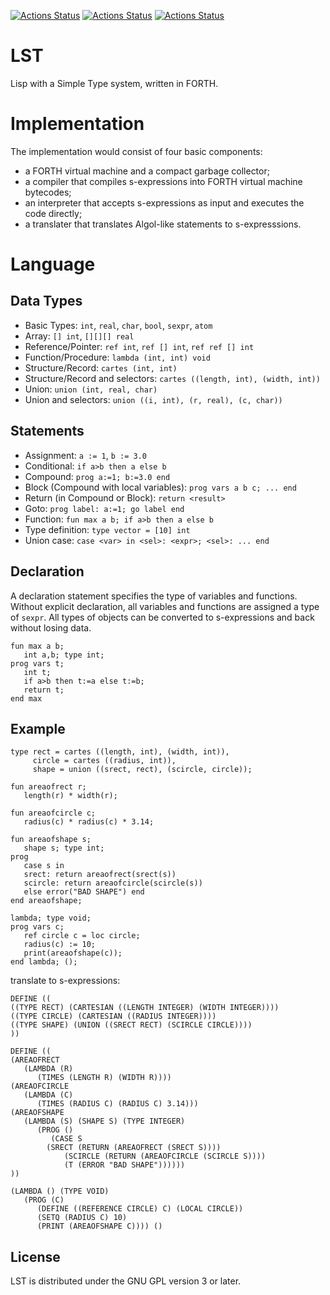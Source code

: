 [![Actions Status](https://github.com/lst-lang/LST/workflows/GNU//Linux/badge.svg)](https://github.com/lst-lang/LST/actions?query=workflow%3AGNU%2FLinux)
[![Actions Status](https://github.com/lst-lang/LST/workflows/Windows/badge.svg)](https://github.com/lst-lang/LST/actions?query=workflow%3AWindows)
[![Actions Status](https://github.com/lst-lang/LST/workflows/macOS/badge.svg)](https://github.com/lst-lang/LST/actions?query=workflow%3AmacOS)


# LST
Lisp with a Simple Type system, written in FORTH.


# Implementation
The implementation would consist of four basic components:
* a FORTH virtual machine and a compact garbage collector;
* a compiler that compiles s-expressions into FORTH virtual machine bytecodes;
* an interpreter that accepts s-expressions as input and executes the code directly;
* a translater that translates Algol-like statements to s-expresssions.


# Language
## Data Types
* Basic Types: `int`, `real`, `char`, `bool`, `sexpr`, `atom`
* Array: `[] int`, `[][][] real`
* Reference/Pointer: `ref int`, `ref [] int`, `ref ref [] int`
* Function/Procedure: `lambda (int, int) void`
* Structure/Record: `cartes (int, int)`
* Structure/Record and selectors: `cartes ((length, int), (width, int))`
* Union: `union (int, real, char)`
* Union and selectors: `union ((i, int), (r, real), (c, char))`

## Statements
* Assignment: `a := 1`, `b := 3.0`
* Conditional: `if a>b then a else b`
* Compound: `prog a:=1; b:=3.0 end`
* Block (Compound with local variables): `prog vars a b c; ... end`
* Return (in Compound or Block): `return <result>`
* Goto: `prog label: a:=1; go label end`
* Function: `fun max a b; if a>b then a else b`
* Type definition: `type vector = [10] int`
* Union case: `case <var> in <sel>: <expr>; <sel>: ... end`

## Declaration
A declaration statement specifies the type of variables and functions.
Without explicit declaration, all variables and functions are assigned
a type of `sexpr`. All types of objects can be converted to s-expressions
and back without losing data.
```
fun max a b;
   int a,b; type int;
prog vars t;
   int t;
   if a>b then t:=a else t:=b;
   return t;
end max
```

## Example
```
type rect = cartes ((length, int), (width, int)),
     circle = cartes ((radius, int)),
     shape = union ((srect, rect), (scircle, circle));

fun areaofrect r;
   length(r) * width(r);
   
fun areaofcircle c;
   radius(c) * radius(c) * 3.14;

fun areaofshape s;
   shape s; type int;
prog
   case s in
   srect: return areaofrect(srect(s))
   scircle: return areaofcircle(scircle(s))
   else error("BAD SHAPE") end
end areaofshape;

lambda; type void;
prog vars c;
   ref circle c = loc circle;
   radius(c) := 10;
   print(areaofshape(c));
end lambda; ();
```

translate to s-expressions:
```
DEFINE ((
((TYPE RECT) (CARTESIAN ((LENGTH INTEGER) (WIDTH INTEGER))))
((TYPE CIRCLE) (CARTESIAN ((RADIUS INTEGER))))
((TYPE SHAPE) (UNION ((SRECT RECT) (SCIRCLE CIRCLE))))
))

DEFINE ((
(AREAOFRECT
   (LAMBDA (R)
      (TIMES (LENGTH R) (WIDTH R))))
(AREAOFCIRCLE
   (LAMBDA (C)
      (TIMES (RADIUS C) (RADIUS C) 3.14)))
(AREAOFSHAPE
   (LAMBDA (S) (SHAPE S) (TYPE INTEGER)
      (PROG ()
         (CASE S
	    (SRECT (RETURN (AREAOFRECT (SRECT S))))
            (SCIRCLE (RETURN (AREAOFCIRCLE (SCIRCLE S))))
            (T (ERROR "BAD SHAPE"))))))
))

(LAMBDA () (TYPE VOID)
   (PROG (C)
      (DEFINE ((REFERENCE CIRCLE) C) (LOCAL CIRCLE))
      (SETQ (RADIUS C) 10)
      (PRINT (AREAOFSHAPE C)))) ()
```


## License
LST is distributed under the GNU GPL version 3 or later.

